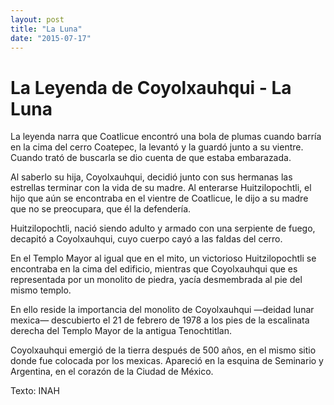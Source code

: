 ```yaml
---
layout: post
title: "La Luna"
date: "2015-07-17"
---
```

# La Leyenda de Coyolxauhqui - La Luna
La leyenda narra que Coatlicue encontró una bola de plumas cuando barría en la cima del cerro Coatepec, la levantó y la guardó junto a su vientre. Cuando trató de buscarla se dio cuenta de que estaba embarazada.

Al saberlo su hija, Coyolxauhqui, decidió junto con sus hermanas las estrellas terminar con la vida de su madre. Al enterarse Huitzilopochtli, el hijo que aún se encontraba en el vientre de Coatlicue, le dijo a su madre que no se preocupara, que él la defendería.

Huitzilopochtli, nació siendo adulto y armado con una serpiente de fuego, decapitó a Coyolxauhqui, cuyo cuerpo cayó a las faldas del cerro.

En el Templo Mayor al igual que en el mito, un victorioso Huitzilopochtli se encontraba en la cima del edificio, mientras que Coyolxauhqui que es representada por un monolito de piedra, yacía desmembrada al pie del mismo templo.

En ello reside la importancia del monolito de Coyolxauhqui —deidad lunar mexica— descubierto el 21 de febrero de 1978 a los pies de la escalinata derecha del Templo Mayor de la antigua Tenochtitlan.

Coyolxauhqui emergió de la tierra después de 500 años, en el mismo sitio donde fue colocada por los mexicas. Apareció en la esquina de Seminario y Argentina, en el corazón de la Ciudad de México.

Texto: INAH
